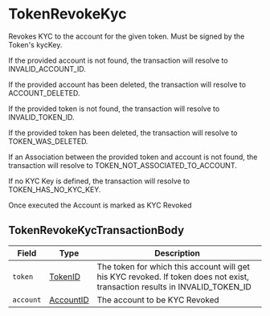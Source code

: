# TokenRevokeKyc

Revokes KYC to the account for the given token. Must be signed by the Token's kycKey.

If the provided account is not found, the transaction will resolve to INVALID\_ACCOUNT\_ID.

If the provided account has been deleted, the transaction will resolve to ACCOUNT\_DELETED.

If the provided token is not found, the transaction will resolve to INVALID\_TOKEN\_ID.

If the provided token has been deleted, the transaction will resolve to TOKEN\_WAS\_DELETED.

If an Association between the provided token and account is not found, the transaction will resolve to TOKEN\_NOT\_ASSOCIATED\_TO\_ACCOUNT.

If no KYC Key is defined, the transaction will resolve to TOKEN\_HAS\_NO\_KYC\_KEY.

Once executed the Account is marked as KYC Revoked

## TokenRevokeKycTransactionBody

| Field     | Type                                     | Description                                                                                                                       |
| --------- | ---------------------------------------- | --------------------------------------------------------------------------------------------------------------------------------- |
| `token`   | [TokenID](../basic-types/tokenid.md)     | The token for which this account will get his KYC revoked. If token does not exist, transaction results in INVALID\_TOKEN\_ID |
| `account` | [AccountID](../basic-types/accountid.md) | The account to be KYC Revoked                                                                                                     |

